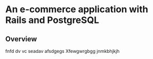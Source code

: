 # An e-commerce application with Rails and PostgreSQL

## Overview

fnfd dv vc
seadav
afsdgegs
Xfewgwrgbgg
jnmkbhjkjh
